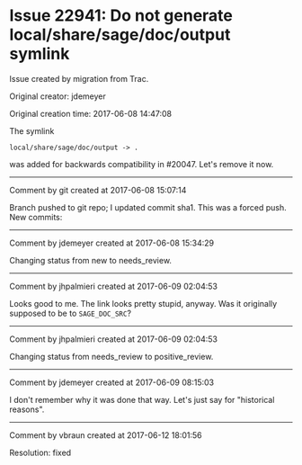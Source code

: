 # Issue 22941: Do not generate local/share/sage/doc/output symlink

Issue created by migration from Trac.

Original creator: jdemeyer

Original creation time: 2017-06-08 14:47:08

The symlink

```
local/share/sage/doc/output -> .
```

was added for backwards compatibility in #20047. Let's remove it now.


---

Comment by git created at 2017-06-08 15:07:14

Branch pushed to git repo; I updated commit sha1. This was a forced push. New commits:


---

Comment by jdemeyer created at 2017-06-08 15:34:29

Changing status from new to needs_review.


---

Comment by jhpalmieri created at 2017-06-09 02:04:53

Looks good to me. The link looks pretty stupid, anyway. Was it originally supposed to be to `SAGE_DOC_SRC`?


---

Comment by jhpalmieri created at 2017-06-09 02:04:53

Changing status from needs_review to positive_review.


---

Comment by jdemeyer created at 2017-06-09 08:15:03

I don't remember why it was done that way. Let's just say for "historical reasons".


---

Comment by vbraun created at 2017-06-12 18:01:56

Resolution: fixed
